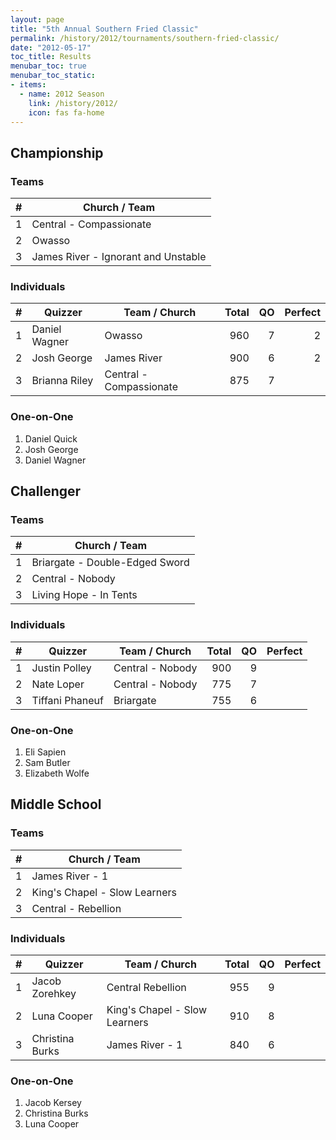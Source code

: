 ```yaml
---
layout: page
title: "5th Annual Southern Fried Classic"
permalink: /history/2012/tournaments/southern-fried-classic/
date: "2012-05-17"
toc_title: Results
menubar_toc: true
menubar_toc_static:
- items:
  - name: 2012 Season
    link: /history/2012/
    icon: fas fa-home
---
```


## Championship

### Teams

|    # | Church / Team                       |
| ---: | ----------------------------------- |
|    1 | Central - Compassionate             |
|    2 | Owasso                              |
|    3 | James River - Ignorant and Unstable |

### Individuals

|    # | Quizzer       | Team / Church           | Total |   QO | Perfect |
| ---: | ------------- | ----------------------- | ----: | ---: | ------: |
|    1 | Daniel Wagner | Owasso                  |   960 |    7 |       2 |
|    2 | Josh George   | James River             |   900 |    6 |       2 |
|    3 | Brianna Riley | Central - Compassionate |   875 |    7 |         |

### One-on-One

1. Daniel Quick
2. Josh George
3. Daniel Wagner

## Challenger

### Teams

|    # | Church / Team                  |
| ---: | ------------------------------ |
|    1 | Briargate - Double-Edged Sword |
|    2 | Central - Nobody               |
|    3 | Living Hope - In Tents         |

### Individuals

|    # | Quizzer         | Team / Church    | Total |   QO | Perfect |
| ---: | --------------- | ---------------- | ----: | ---: | ------: |
|    1 | Justin Polley   | Central - Nobody |   900 |    9 |         |
|    2 | Nate Loper      | Central - Nobody |   775 |    7 |         |
|    3 | Tiffani Phaneuf | Briargate        |   755 |    6 |         |

### One-on-One

1. Eli Sapien
2. Sam Butler
3. Elizabeth Wolfe

## Middle School

### Teams

|    # | Church / Team                 |
| ---: | ----------------------------- |
|    1 | James River - 1               |
|    2 | King's Chapel - Slow Learners |
|    3 | Central - Rebellion           |

### Individuals

|    # | Quizzer         | Team / Church                 | Total |   QO | Perfect |
| ---: | --------------- | ----------------------------- | ----: | ---: | ------: |
|    1 | Jacob Zorehkey  | Central Rebellion             |   955 |    9 |         |
|    2 | Luna Cooper     | King's Chapel - Slow Learners |   910 |    8 |         |
|    3 | Christina Burks | James River - 1               |   840 |    6 |         |

### One-on-One

1. Jacob Kersey
2. Christina Burks
3. Luna Cooper
